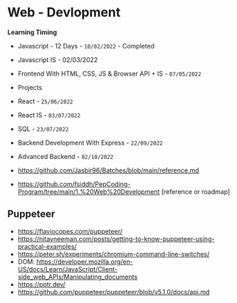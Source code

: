 # Web - Devlopment
**Learning Timing**
- Javascript - 12 Days - `10/02/2022` - Completed
- Javascript IS - 02/03/2022 
- Frontend With HTML, CSS, JS & Browser API + IS - `07/05/2022`
- Projects
- React - `25/06/2022`
- React IS - `03/07/2022`
- SQL - `23/07/2022`
- Backend Development With Express - `22/09/2022`
- Advanced Backend - `02/10/2022`

- https://github.com/Jasbir96/Batches/blob/main/reference.md
- https://github.com/fsiddh/PepCoding-Program/tree/main/1.%20Web%20Development [reference or roadmap]

## Puppeteer

- https://flaviocopes.com/puppeteer/
- https://nitayneeman.com/posts/getting-to-know-puppeteer-using-practical-examples/
- https://peter.sh/experiments/chromium-command-line-switches/
- DOM: https://developer.mozilla.org/en-US/docs/Learn/JavaScript/Client-side_web_APIs/Manipulating_documents
- https://pptr.dev/
- https://github.com/puppeteer/puppeteer/blob/v5.1.0/docs/api.md
 
 
 
